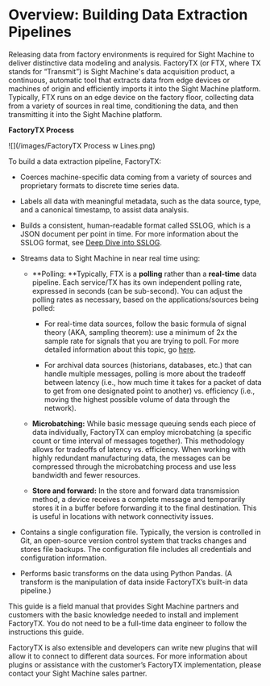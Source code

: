 # Overview: Building Data Extraction Pipelines

Releasing data from factory environments is required for Sight Machine to deliver distinctive data modeling and analysis. FactoryTX \(or FTX, where TX stands for “Transmit”\) is Sight Machine's data acquisition product, a continuous, automatic tool that extracts data from edge devices or machines of origin and efficiently imports it into the Sight Machine platform. Typically, FTX runs on an edge device on the factory floor, collecting data from a variety of sources in real time, conditioning the data, and then transmitting it into the Sight Machine platform.

**FactoryTX Process**

![](/images/FactoryTX Process w Lines.png)

To build a data extraction pipeline, FactoryTX:

* Coerces machine-specific data coming from a variety of sources and proprietary formats to discrete time series data.

* Labels all data with meaningful metadata, such as the data source, type, and a canonical timestamp, to assist data analysis.

* Builds a consistent, human-readable format called SSLOG, which is a JSON document per point in time. For more information about the SSLOG format, see [Deep Dive into SSLOG](/deep-dive-into-sslog.md).

* Streams data to Sight Machine in near real time using:

  * **Polling: **Typically, FTX is a **polling** rather than a **real-time** data pipeline. Each service/TX has its own independent polling rate, expressed in seconds \(can be sub-second\). You can adjust the polling rates as necessary, based on the applications/sources being polled:

    * For real-time data sources, follow the basic formula of signal theory \(AKA, sampling theorem\): use a minimum of 2x the sample rate for signals that you are trying to poll. For more detailed information about this topic, go [here](https://en.wikipedia.org/wiki/Nyquist–Shannon_sampling_theorem).

    * For archival data sources \(historians, databases, etc.\) that can handle multiple messages, polling is more about the tradeoff between latency \(i.e., how much time it takes for a packet of data to get from one designated point to another\) vs. efficiency \(i.e., moving the highest possible volume of data through the network\).

  * **Microbatching:** While basic message queuing sends each piece of data individually, FactoryTX can employ microbatching \(a specific count or time interval of messages together\). This methodology allows for tradeoffs of latency vs. efficiency. When working with highly redundant manufacturing data, the messages can be compressed through the microbatching process and use less bandwidth and fewer resources.

  * **Store and forward:** In the store and forward data transmission method, a device receives a complete message and temporarily stores it in a buffer before forwarding it to the final destination. This is useful in locations with network connectivity issues.

* Contains a single configuration file. Typically, the version is controlled in Git, an open-source version control system that tracks changes and stores file backups. The configuration file includes all credentials and configuration information.

* Performs basic transforms on the data using Python Pandas. \(A transform is the manipulation of data inside FactoryTX’s built-in data pipeline.\)

This guide is a field manual that provides Sight Machine partners and customers with the basic knowledge needed to install and implement FactoryTX. You do not need to be a full-time data engineer to follow the instructions this guide.

FactoryTX is also extensible and developers can write new plugins that will allow it to connect to different data sources. For more information about plugins or assistance with the customer’s FactoryTX implementation, please contact your Sight Machine sales partner.

